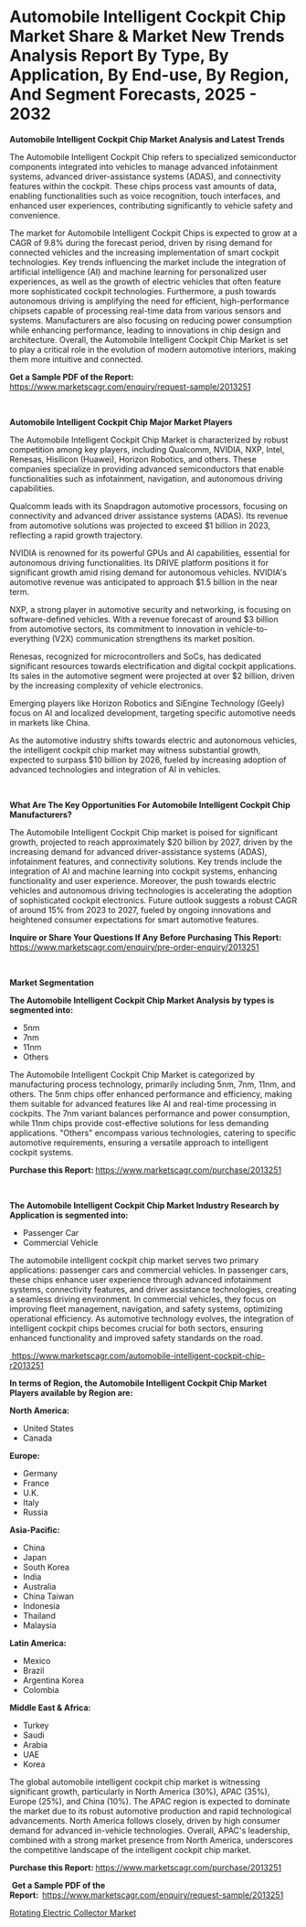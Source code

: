 <p><h1>Automobile Intelligent Cockpit Chip Market Share & Market New Trends Analysis Report By Type, By Application, By End-use, By Region, And Segment Forecasts, 2025 - 2032</h1></p><p><strong>Automobile Intelligent Cockpit Chip Market Analysis and Latest Trends</strong></p>
<p><p>The Automobile Intelligent Cockpit Chip refers to specialized semiconductor components integrated into vehicles to manage advanced infotainment systems, advanced driver-assistance systems (ADAS), and connectivity features within the cockpit. These chips process vast amounts of data, enabling functionalities such as voice recognition, touch interfaces, and enhanced user experiences, contributing significantly to vehicle safety and convenience.</p><p>The market for Automobile Intelligent Cockpit Chips is expected to grow at a CAGR of 9.8% during the forecast period, driven by rising demand for connected vehicles and the increasing implementation of smart cockpit technologies. Key trends influencing the market include the integration of artificial intelligence (AI) and machine learning for personalized user experiences, as well as the growth of electric vehicles that often feature more sophisticated cockpit technologies. Furthermore, a push towards autonomous driving is amplifying the need for efficient, high-performance chipsets capable of processing real-time data from various sensors and systems. Manufacturers are also focusing on reducing power consumption while enhancing performance, leading to innovations in chip design and architecture. Overall, the Automobile Intelligent Cockpit Chip Market is set to play a critical role in the evolution of modern automotive interiors, making them more intuitive and connected.</p></p>
<p><strong>Get a Sample PDF of the Report:&nbsp;</strong> <a href="https://www.marketscagr.com/enquiry/request-sample/2013251?utm_campaign=2336&utm_medium=2&utm_source=Github&utm_content=ia&utm_term=13022025&utm_id=automobile-intelligent-cockpit-chip">https://www.marketscagr.com/enquiry/request-sample/2013251</a></p>
<p>&nbsp;</p>
<p><strong>Automobile Intelligent Cockpit Chip Major Market Players</strong></p>
<p><p>The Automobile Intelligent Cockpit Chip Market is characterized by robust competition among key players, including Qualcomm, NVIDIA, NXP, Intel, Renesas, Hisilicon (Huawei), Horizon Robotics, and others. These companies specialize in providing advanced semiconductors that enable functionalities such as infotainment, navigation, and autonomous driving capabilities.</p><p>Qualcomm leads with its Snapdragon automotive processors, focusing on connectivity and advanced driver assistance systems (ADAS). Its revenue from automotive solutions was projected to exceed $1 billion in 2023, reflecting a rapid growth trajectory.</p><p>NVIDIA is renowned for its powerful GPUs and AI capabilities, essential for autonomous driving functionalities. Its DRIVE platform positions it for significant growth amid rising demand for autonomous vehicles. NVIDIA's automotive revenue was anticipated to approach $1.5 billion in the near term.</p><p>NXP, a strong player in automotive security and networking, is focusing on software-defined vehicles. With a revenue forecast of around $3 billion from automotive sectors, its commitment to innovation in vehicle-to-everything (V2X) communication strengthens its market position.</p><p>Renesas, recognized for microcontrollers and SoCs, has dedicated significant resources towards electrification and digital cockpit applications. Its sales in the automotive segment were projected at over $2 billion, driven by the increasing complexity of vehicle electronics.</p><p>Emerging players like Horizon Robotics and SiEngine Technology (Geely) focus on AI and localized development, targeting specific automotive needs in markets like China.</p><p>As the automotive industry shifts towards electric and autonomous vehicles, the intelligent cockpit chip market may witness substantial growth, expected to surpass $10 billion by 2026, fueled by increasing adoption of advanced technologies and integration of AI in vehicles.</p></p>
<p>&nbsp;</p>
<p><strong>What Are The Key Opportunities For Automobile Intelligent Cockpit Chip Manufacturers?</strong></p>
<p><p>The Automobile Intelligent Cockpit Chip market is poised for significant growth, projected to reach approximately $20 billion by 2027, driven by the increasing demand for advanced driver-assistance systems (ADAS), infotainment features, and connectivity solutions. Key trends include the integration of AI and machine learning into cockpit systems, enhancing functionality and user experience. Moreover, the push towards electric vehicles and autonomous driving technologies is accelerating the adoption of sophisticated cockpit electronics. Future outlook suggests a robust CAGR of around 15% from 2023 to 2027, fueled by ongoing innovations and heightened consumer expectations for smart automotive features.</p></p>
<p><strong>Inquire or Share Your Questions If Any Before Purchasing This Report:</strong> <a href="https://www.marketscagr.com/enquiry/pre-order-enquiry/2013251?utm_campaign=2336&utm_medium=2&utm_source=Github&utm_content=ia&utm_term=13022025&utm_id=automobile-intelligent-cockpit-chip">https://www.marketscagr.com/enquiry/pre-order-enquiry/2013251</a></p>
<p>&nbsp;</p>
<p><strong>Market Segmentation</strong></p>
<p><strong>The Automobile Intelligent Cockpit Chip Market Analysis by types is segmented into:</strong></p>
<p><ul><li>5nm</li><li>7nm</li><li>11nm</li><li>Others</li></ul></p>
<p><p>The Automobile Intelligent Cockpit Chip Market is categorized by manufacturing process technology, primarily including 5nm, 7nm, 11nm, and others. The 5nm chips offer enhanced performance and efficiency, making them suitable for advanced features like AI and real-time processing in cockpits. The 7nm variant balances performance and power consumption, while 11nm chips provide cost-effective solutions for less demanding applications. "Others" encompass various technologies, catering to specific automotive requirements, ensuring a versatile approach to intelligent cockpit systems.</p></p>
<p><strong>Purchase this Report:&nbsp;</strong><a href="https://www.marketscagr.com/purchase/2013251?utm_campaign=2336&utm_medium=2&utm_source=Github&utm_content=ia&utm_term=13022025&utm_id=automobile-intelligent-cockpit-chip">https://www.marketscagr.com/purchase/2013251</a></p>
<p>&nbsp;</p>
<p><strong>The Automobile Intelligent Cockpit Chip Market Industry Research by Application is segmented into:</strong></p>
<p><ul><li>Passenger Car</li><li>Commercial Vehicle</li></ul></p>
<p><p>The automobile intelligent cockpit chip market serves two primary applications: passenger cars and commercial vehicles. In passenger cars, these chips enhance user experience through advanced infotainment systems, connectivity features, and driver assistance technologies, creating a seamless driving environment. In commercial vehicles, they focus on improving fleet management, navigation, and safety systems, optimizing operational efficiency. As automotive technology evolves, the integration of intelligent cockpit chips becomes crucial for both sectors, ensuring enhanced functionality and improved safety standards on the road.</p></p>
<p><a href="https://www.marketscagr.com/automobile-intelligent-cockpit-chip-r2013251?utm_campaign=2336&utm_medium=2&utm_source=Github&utm_content=ia&utm_term=13022025&utm_id=automobile-intelligent-cockpit-chip">&nbsp;https://www.marketscagr.com/automobile-intelligent-cockpit-chip-r2013251</a></p>
<p><strong>In terms of Region, the Automobile Intelligent Cockpit Chip Market Players available by Region are:</strong></p>
<p>
    <p> <strong> North America: </strong>
        <ul>
            <li>United States</li>
            <li>Canada</li>
        </ul>
        </p> 
    <p> <strong> Europe: </strong>
        <ul>
            <li>Germany</li>
            <li>France</li>
            <li>U.K.</li>
            <li>Italy</li>
            <li>Russia</li>
        </ul>
        </p> 
    <p> <strong> Asia-Pacific: </strong>
        <ul>
            <li>China</li>
            <li>Japan</li>
            <li>South Korea</li>
            <li>India</li>
            <li>Australia</li>
            <li>China Taiwan</li>
            <li>Indonesia</li>
            <li>Thailand</li>
            <li>Malaysia</li>
        </ul>
        </p> 
    <p> <strong> Latin America: </strong>
        <ul>
            <li>Mexico</li>
            <li>Brazil</li>
            <li>Argentina Korea</li>
            <li>Colombia</li>
        </ul>
        </p> 
    <p> <strong> Middle East & Africa: </strong>
        <ul>
            <li>Turkey</li>
            <li>Saudi</li>
            <li>Arabia</li>
            <li>UAE</li>
            <li>Korea</li>
        </ul>
    </p>
    </p>
<p><p>The global automobile intelligent cockpit chip market is witnessing significant growth, particularly in North America (30%), APAC (35%), Europe (25%), and China (10%). The APAC region is expected to dominate the market due to its robust automotive production and rapid technological advancements. North America follows closely, driven by high consumer demand for advanced in-vehicle technologies. Overall, APAC's leadership, combined with a strong market presence from North America, underscores the competitive landscape of the intelligent cockpit chip market.</p></p>
<p><strong>Purchase this Report: </strong><a href="https://www.marketscagr.com/purchase/2013251?utm_campaign=2336&utm_medium=2&utm_source=Github&utm_content=ia&utm_term=13022025&utm_id=automobile-intelligent-cockpit-chip">https://www.marketscagr.com/purchase/2013251</a></p>
<p>&nbsp;<strong>Get a Sample PDF of the Report:&nbsp;&nbsp;</strong><a href="https://www.marketscagr.com/enquiry/request-sample/2013251?utm_campaign=2336&utm_medium=2&utm_source=Github&utm_content=ia&utm_term=13022025&utm_id=automobile-intelligent-cockpit-chip">https://www.marketscagr.com/enquiry/request-sample/2013251</a></p>
<p><strong></strong></p>
<p><p><a href="https://github.com/yazminwollma30/Market-Research-Report-List-1/blob/main/rotating-electric-collector-market.md?utm_campaign=2336&utm_medium=2&utm_source=Github&utm_content=ia&utm_term=13022025&utm_id=automobile-intelligent-cockpit-chip">Rotating Electric Collector Market</a></p></p>